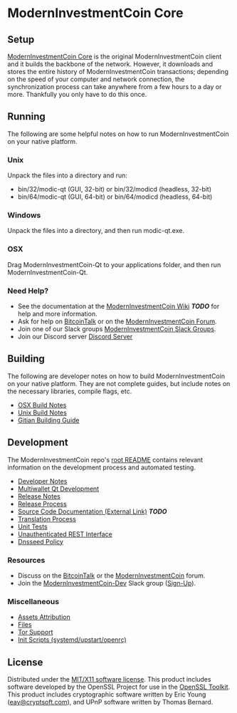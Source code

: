 ModernInvestmentCoin Core
=====================

Setup
---------------------
[ModernInvestmentCoin Core](http://modic.fund) is the original ModernInvestmentCoin client and it builds the backbone of the network. However, it downloads and stores the entire history of ModernInvestmentCoin transactions; depending on the speed of your computer and network connection, the synchronization process can take anywhere from a few hours to a day or more. Thankfully you only have to do this once.

Running
---------------------
The following are some helpful notes on how to run ModernInvestmentCoin on your native platform.

### Unix

Unpack the files into a directory and run:

- bin/32/modic-qt (GUI, 32-bit) or bin/32/modicd (headless, 32-bit)
- bin/64/modic-qt (GUI, 64-bit) or bin/64/modicd (headless, 64-bit)

### Windows

Unpack the files into a directory, and then run modic-qt.exe.

### OSX

Drag ModernInvestmentCoin-Qt to your applications folder, and then run ModernInvestmentCoin-Qt.

### Need Help?

* See the documentation at the [ModernInvestmentCoin Wiki](https://en.bitcoin.it/wiki/Main_Page) ***TODO***
for help and more information.
* Ask for help on [BitcoinTalk](https://bitcointalk.org/index.php?topic=12626540.0) or on the [ModernInvestmentCoin Forum](http://forum.modic.fund/).
* Join one of our Slack groups [ModernInvestmentCoin Slack Groups](https://modic.fund/slack-logins/).
* Join our Discord server [Discord Server](https://discord.gg/SmRInub)

Building
---------------------
The following are developer notes on how to build ModernInvestmentCoin on your native platform. They are not complete guides, but include notes on the necessary libraries, compile flags, etc.

- [OSX Build Notes](build-osx.md)
- [Unix Build Notes](build-unix.md)
- [Gitian Building Guide](gitian-building.md)

Development
---------------------
The ModernInvestmentCoin repo's [root README](https://github.com/ModernInvestmentCoin/ModernInvestmentCoin/blob/master/README.md) contains relevant information on the development process and automated testing.

- [Developer Notes](developer-notes.md)
- [Multiwallet Qt Development](multiwallet-qt.md)
- [Release Notes](release-notes.md)
- [Release Process](release-process.md)
- [Source Code Documentation (External Link)](https://dev.visucore.com/bitcoin/doxygen/) ***TODO***
- [Translation Process](translation_process.md)
- [Unit Tests](unit-tests.md)
- [Unauthenticated REST Interface](REST-interface.md)
- [Dnsseed Policy](dnsseed-policy.md)

### Resources

* Discuss on the [BitcoinTalk](https://bitcointalk.org/index.php?topic=1262920.0) or the [ModernInvestmentCoin](http://forum.modic.fund/) forum.
* Join the [ModernInvestmentCoin-Dev](https://modic-dev.slack.com/) Slack group ([Sign-Up](https://modic-dev.herokuapp.com/)).

### Miscellaneous
- [Assets Attribution](assets-attribution.md)
- [Files](files.md)
- [Tor Support](tor.md)
- [Init Scripts (systemd/upstart/openrc)](init.md)

License
---------------------
Distributed under the [MIT/X11 software license](http://www.opensource.org/licenses/mit-license.php).
This product includes software developed by the OpenSSL Project for use in the [OpenSSL Toolkit](https://www.openssl.org/). This product includes
cryptographic software written by Eric Young ([eay@cryptsoft.com](mailto:eay@cryptsoft.com)), and UPnP software written by Thomas Bernard.
